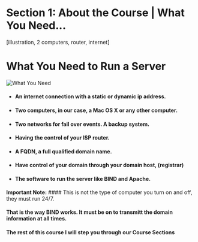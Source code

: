 # Section 1: About the Course | What You Need...

[illustration, 2 computers, router, internet]

# What You Need to Run a Server

![What You Need]({{site.baseurl}}/img/what-you-need-1280x640.png)

 - #### An internet connection with a static or dynamic ip address.
 
 - #### Two computers, in our case, a Mac OS X or any other computer.
 
 - #### Two networks for fail over events. A backup system.
 
 - #### Having the control of your ISP router.
 
 - #### A FQDN, a full qualified domain name.
 
 - #### Have control of your domain through your domain host, (registrar)
 
 - #### The software to run the server like BIND and Apache.
 
 **Important Note:** #### This is not the type of computer you turn on and off, they must run 24/7.
 
 #### That is the way BIND works. It must be on to transmitt the domain information at all times.

 #### The rest of this course I will step you through our Course Sections
